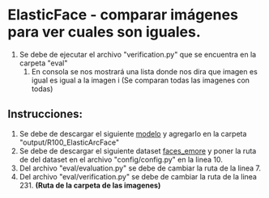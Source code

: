 # ElasticFace - comparar imágenes para ver cuales son iguales.

1. Se debe de ejecutar el archivo "verification.py" que se encuentra en la carpeta "eval"
   1. En consola se nos mostrará una lista donde nos dira que imagen es igual es igual a la imagen i (Se comparan todas las imagenes con todas)

## Instrucciones:

1. Se debe de descargar el siguiente [modelo](https://drive.google.com/file/d/1vPmCAlioQHYkqVGol24O7QAnbehRhz4t/view?usp=sharing) y agregarlo en la carpeta "output/R100_ElasticArcFace"
1. Se debe de descargar el siguiente dataset [faces_emore](https://drive.google.com/file/d/1SXS4-Am3bsKSK615qbYdbA_FMVh3sAvR/view) y poner la ruta de del dataset en el archivo "config/config.py" en la linea 10.
1. Del archivo "eval/evaluation.py" se debe de cambiar la ruta de la linea 7. 
1. Del archivo "eval/verification.py" se debe de cambiar la ruta de la linea 231. **(Ruta de la carpeta de las imagenes)**
